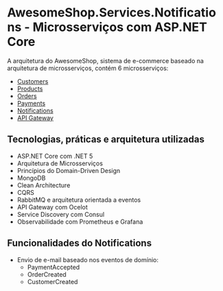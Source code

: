 # AwesomeShop.Services.Notifications - Microsserviços com ASP.NET Core

A arquitetura do AwesomeShop, sistema de e-commerce baseado na arquitetura de microsserviços, contém 6 microsserviços:
- [Customers](https://github.com/victorhsantos/AwesomeShop.Services.Customers)
- [Products](https://github.com/victorhsantos/AwesomeShop.Services.Products) 
- [Orders](https://github.com/victorhsantos/AwesomeShop.Services.Orders)
- [Payments](https://github.com/victorhsantos/AwesomeShop.Services.Payments)
- [Notifications](https://github.com/victorhsantos/AwesomeShop.Services.Notifications)
- [API Gateway](https://github.com/victorhsantos/AwesomeShop.Services.ApiGateway)

## Tecnologias, práticas e arquitetura utilizadas
- ASP.NET Core com .NET 5
- Arquitetura de Microsserviços
- Princípios do Domain-Driven Design
- MongoDB
- Clean Architecture
- CQRS
- RabbitMQ e arquitetura orientada a eventos
- API Gateway com Ocelot 
- Service Discovery com Consul
- Observabilidade com Prometheus e Grafana

## Funcionalidades do Notifications
- Envio de e-mail baseado nos eventos de domínio:
    - PaymentAccepted
    - OrderCreated
    - CustomerCreated
